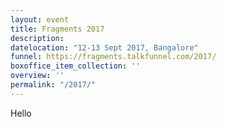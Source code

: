 ```yaml
---
layout: event
title: Fragments 2017
description:
datelocation: "12-13 Sept 2017, Bangalore"
funnel: https://fragments.talkfunnel.com/2017/
boxoffice_item_collection: ''
overview: ''
permalink: "/2017/"
---
```



Hello
